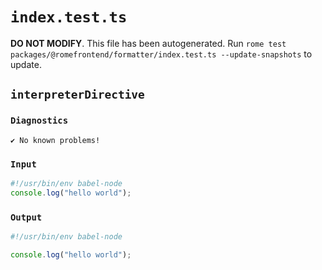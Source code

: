 # `index.test.ts`

**DO NOT MODIFY**. This file has been autogenerated. Run `rome test packages/@romefrontend/formatter/index.test.ts --update-snapshots` to update.

## `interpreterDirective`

### `Diagnostics`

```
✔ No known problems!

```

### `Input`

```js
#!/usr/bin/env babel-node
console.log("hello world");

```

### `Output`

```js
#!/usr/bin/env babel-node

console.log("hello world");

```
